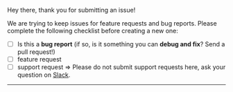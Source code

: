 Hey there, thank you for submitting an issue!

We are trying to keep issues for feature requests and bug reports. Please
complete the following checklist before creating a new one:

- [ ] Is this a **bug report** (if so, is it something you can **debug and fix**? 
Send a pull request!)
- [ ] feature request
- [ ] support request => Please do not submit support requests here, ask your question 
on [Slack](https://archivers-slack.herokuapp.com/).

---
